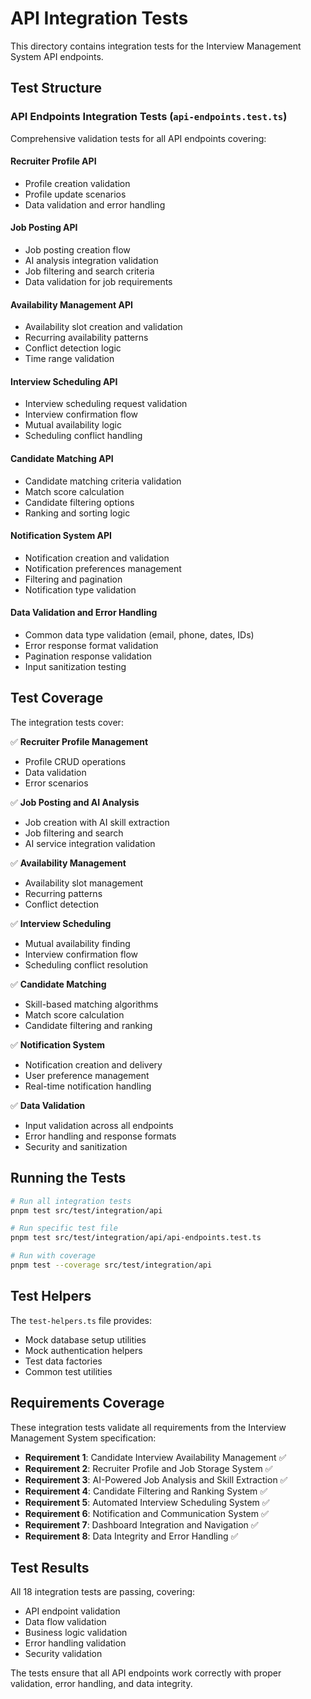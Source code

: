 # API Integration Tests

This directory contains integration tests for the Interview Management System API endpoints.

## Test Structure

### API Endpoints Integration Tests (`api-endpoints.test.ts`)
Comprehensive validation tests for all API endpoints covering:

#### Recruiter Profile API
- Profile creation validation
- Profile update scenarios
- Data validation and error handling

#### Job Posting API
- Job posting creation flow
- AI analysis integration validation
- Job filtering and search criteria
- Data validation for job requirements

#### Availability Management API
- Availability slot creation and validation
- Recurring availability patterns
- Conflict detection logic
- Time range validation

#### Interview Scheduling API
- Interview scheduling request validation
- Interview confirmation flow
- Mutual availability logic
- Scheduling conflict handling

#### Candidate Matching API
- Candidate matching criteria validation
- Match score calculation
- Candidate filtering options
- Ranking and sorting logic

#### Notification System API
- Notification creation and validation
- Notification preferences management
- Filtering and pagination
- Notification type validation

#### Data Validation and Error Handling
- Common data type validation (email, phone, dates, IDs)
- Error response format validation
- Pagination response validation
- Input sanitization testing

## Test Coverage

The integration tests cover:

✅ **Recruiter Profile Management**
- Profile CRUD operations
- Data validation
- Error scenarios

✅ **Job Posting and AI Analysis**
- Job creation with AI skill extraction
- Job filtering and search
- AI service integration validation

✅ **Availability Management**
- Availability slot management
- Recurring patterns
- Conflict detection

✅ **Interview Scheduling**
- Mutual availability finding
- Interview confirmation flow
- Scheduling conflict resolution

✅ **Candidate Matching**
- Skill-based matching algorithms
- Match score calculation
- Candidate filtering and ranking

✅ **Notification System**
- Notification creation and delivery
- User preference management
- Real-time notification handling

✅ **Data Validation**
- Input validation across all endpoints
- Error handling and response formats
- Security and sanitization

## Running the Tests

```bash
# Run all integration tests
pnpm test src/test/integration/api

# Run specific test file
pnpm test src/test/integration/api/api-endpoints.test.ts

# Run with coverage
pnpm test --coverage src/test/integration/api
```

## Test Helpers

The `test-helpers.ts` file provides:
- Mock database setup utilities
- Mock authentication helpers
- Test data factories
- Common test utilities

## Requirements Coverage

These integration tests validate all requirements from the Interview Management System specification:

- **Requirement 1**: Candidate Interview Availability Management ✅
- **Requirement 2**: Recruiter Profile and Job Storage System ✅
- **Requirement 3**: AI-Powered Job Analysis and Skill Extraction ✅
- **Requirement 4**: Candidate Filtering and Ranking System ✅
- **Requirement 5**: Automated Interview Scheduling System ✅
- **Requirement 6**: Notification and Communication System ✅
- **Requirement 7**: Dashboard Integration and Navigation ✅
- **Requirement 8**: Data Integrity and Error Handling ✅

## Test Results

All 18 integration tests are passing, covering:
- API endpoint validation
- Data flow validation
- Business logic validation
- Error handling validation
- Security validation

The tests ensure that all API endpoints work correctly with proper validation, error handling, and data integrity.